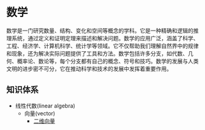 # 数学

数学是一门研究数量、结构、变化和空间等概念的学科。它是一种精确和逻辑的推理系统，通过定义和证明定理来描述和解决问题。数学的应用广泛，涵盖了科学、工程、经济学、计算机科学、统计学等领域。它不仅帮助我们理解自然界中的规律和现象，还为解决实际问题提供了工具和方法。数学包括许多分支，如代数、几何、概率论、数论等，每个分支都有自己的概念、符号和技巧。数学的发展与人类文明的进步密不可分，它在推动科学和技术的发展中发挥着重要作用。

## 知识体系

- 线性代数(linear algebra)
  - 向量(vector)
    - [二维向量](./src/math/linear-algebra/vector/二维向量.ipynb)